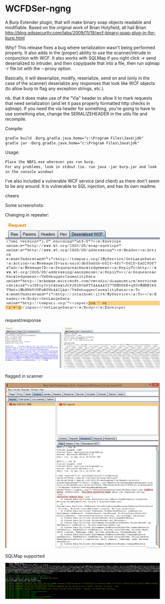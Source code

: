 # WCFDSer-ngng



A Burp Extender plugin, that will make binary soap objects readable and modifiable. Based on the original work of Brian Holyfield, all hail Brian http://blog.gdssecurity.com/labs/2009/11/19/wcf-binary-soap-plug-in-for-burp.html

Why? This release fixes a bug where serialization wasn't being performed properly. It also adds in the (proper) ability to use the scanner/intrude in conjunction with WCF. It also works with SQLMap if you right click -> send deserialized to intruder, and then copy/paste that into a file, then run sqlmap -r file.txt with the --proxy option. 

Basically, it will deserialize, modify, reserialize, send on and (only in the case of the scanner) deserialize any responses that look like WCF objects (to allow burp to flag any exception strings, etc.).

nb. that it does make use of the "Via" header to allow it to mark requests that need serialization (and let it pass properly formatted http checks in sqlmap). If you need the via header for something, you're going to have to use something else, change the SERIALIZEHEADER in the utils file and recompile.

Compile:

	gradle build -Dorg.gradle.java.home="c:\Program Files\Java\jdk"
	gradle jar -Dorg.gradle.java.home="c:\Program Files\Java\jdk"

Usage:

	Place the NBFS.exe wherever you run burp.
	For any problems, look in stdout (ie. run java -jar burp.jar and look in the console window)

I've also included a vulnerable WCF service (and client) as there don't seem to be any around. It is vulnerable to SQL injection, and has its own readme. 
	
cheers


Some screenshots:

Changing in repeater:


![image-decoded-request.png](image-decoded-request.png)



request/response


![image-raw-request-response.png](image-raw-request-response.png)


flagged in scanner


![image-active-scan.png](image-active-scan.png)


SQLMap supported


![image-sqlmap.png](image-sqlmap.png)
